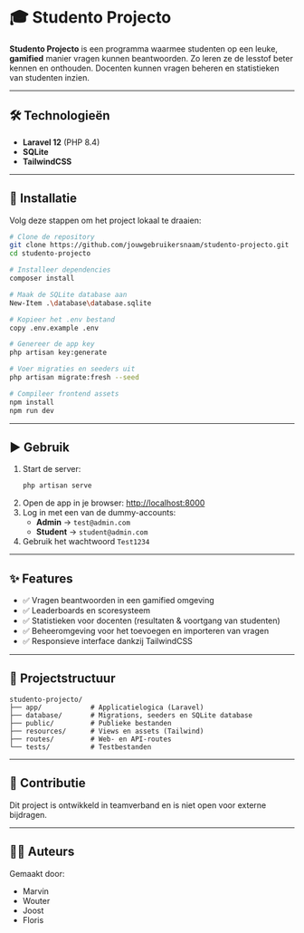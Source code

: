 # 🎓 Studento Projecto

**Studento Projecto** is een programma waarmee studenten op een leuke, **gamified** manier vragen kunnen beantwoorden. Zo leren ze de lesstof beter kennen en onthouden. Docenten kunnen vragen beheren en statistieken van studenten inzien.

---

## 🛠️ Technologieën
- **Laravel 12** (PHP 8.4)
- **SQLite**
- **TailwindCSS**

---

## 🚀 Installatie

Volg deze stappen om het project lokaal te draaien:

```bash
# Clone de repository
git clone https://github.com/jouwgebruikersnaam/studento-projecto.git
cd studento-projecto

# Installeer dependencies
composer install

# Maak de SQLite database aan
New-Item .\database\database.sqlite

# Kopieer het .env bestand
copy .env.example .env

# Genereer de app key
php artisan key:generate

# Voer migraties en seeders uit
php artisan migrate:fresh --seed

# Compileer frontend assets
npm install
npm run dev
```

---

## ▶️ Gebruik

1. Start de server:
   ```bash
   php artisan serve
   ```
2. Open de app in je browser: [http://localhost:8000](http://localhost:8000)  
3. Log in met een van de dummy-accounts:
   - **Admin** → `test@admin.com`  
   - **Student** → `student@admin.com`  
4. Gebruik het wachtwoord `Test1234`
---

## ✨ Features
- ✅ Vragen beantwoorden in een gamified omgeving  
- ✅ Leaderboards en scoresysteem  
- ✅ Statistieken voor docenten (resultaten & voortgang van studenten)  
- ✅ Beheeromgeving voor het toevoegen en importeren van vragen  
- ✅ Responsieve interface dankzij TailwindCSS  

---

## 📂 Projectstructuur
```plaintext
studento-projecto/
├── app/            # Applicatielogica (Laravel)
├── database/       # Migrations, seeders en SQLite database
├── public/         # Publieke bestanden
├── resources/      # Views en assets (Tailwind)
├── routes/         # Web- en API-routes
└── tests/          # Testbestanden
```

---

## 🤝 Contributie
Dit project is ontwikkeld in teamverband en is niet open voor externe bijdragen.  

---

## 🧑‍💻 Auteurs
Gemaakt door:  
- Marvin  
- Wouter  
- Joost  
- Floris  

